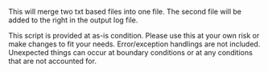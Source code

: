This will merge two txt based files into one file. The second file will be added to the right in the output log file.

This script is provided at as-is condition. Please use this at your own risk or make changes to fit your needs. Error/exception handlings are not included. Unexpected things can occur at boundary conditions or at any conditions that are not accounted for.
